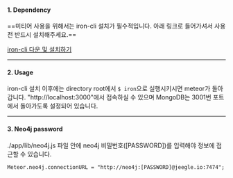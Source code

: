 #### 1. Dependency 
==미티어 사용을 위해서는 iron-cli 설치가 필수적입니다. 아래 링크로 들어가셔서 사용전 반드시 설치해주세요.== 

[iron-cli 다운 및 설치하기](https://github.com/iron-meteor/iron-cli)

- - -

#### 2. Usage
iron-cli 설치 이후에는 directory root에서 `$ iron`으로 실행시키시면 meteor가 돌아갑니다. "http://localhost:3000"에서 접속하실 수 있으며 MongoDB는 3001번 포트에서 돌아가도록 설정되어 있습니다.

- - -

#### 3. Neo4j password

./app/lib/neo4j.js 파일 안에 neo4j 비밀번호([PASSWORD])를 입력해야 정보에 접근할 수 있습니다.

```
Meteor.neo4j.connectionURL = "http://neo4j:[PASSWORD]@jeegle.io:7474";
```

